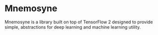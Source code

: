# Mnemosyne
Mnemosyne is a library built on top of TensorFlow 2 designed to provide simple, abstractions for deep learning and machine learning utility.
